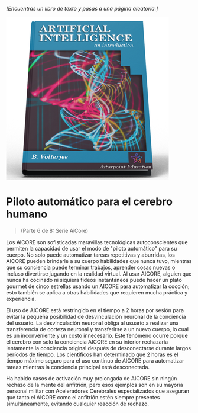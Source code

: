 *[Encuentras un libro de texto y pasas a una página aleatoria.]*

 ![Libro de texto de IA](/resources/lore/textbookAI440.png)
 # Piloto automático para el cerebro humano
 > (Parte 6 de 8: Serie AiCore)

 Los AICORE son sofisticadas maravillas tecnológicas autoconscientes que permiten la capacidad de usar el modo de "piloto automático" para su cuerpo.  No solo puede automatizar tareas repetitivas y aburridas, los AICORE pueden brindarle a su cuerpo habilidades que nunca tuvo, mientras que su conciencia puede terminar trabajos, aprender cosas nuevas o incluso divertirse jugando en la realidad virtual.  Al usar AICORE, alguien que nunca ha cocinado ni siquiera fideos instantáneos puede hacer un plato gourmet de cinco estrellas usando un AICORE para automatizar la cocción;  esto también se aplica a otras habilidades que requieren mucha práctica y experiencia.

 El uso de AICORE está restringido en el tiempo a 2 horas por sesión para evitar la pequeña posibilidad de desvinculación neuronal de la conciencia del usuario.  La desvinculación neuronal obliga al usuario a realizar una transferencia de corteza neuronal y transferirse a un nuevo cuerpo, lo cual es un inconveniente y un costo innecesario.  Este fenómeno ocurre porque el cerebro con solo la conciencia AICORE en su interior rechazaría lentamente la conciencia original después de desconectarse durante largos períodos de tiempo.  Los científicos han determinado que 2 horas es el tiempo máximo seguro para el uso continuo de AICORE para automatizar tareas mientras la conciencia principal está desconectada.

 Ha habido casos de activación muy prolongada de AICORE sin ningún rechazo de la mente del anfitrión, pero esos ejemplos son en su mayoría personal militar con Aceleradores Cerebrales especializados que aseguran que tanto el AICORE como el anfitrión estén siempre presentes simultáneamente, evitando cualquier reacción de rechazo.
